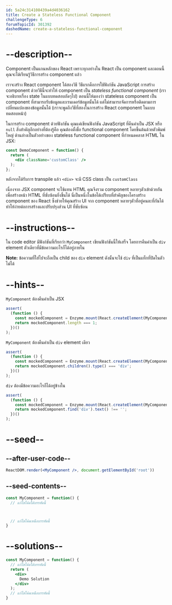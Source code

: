 ```yaml
---
id: 5a24c314108439a4d4036162
title: Create a Stateless Functional Component
challengeType: 6
forumTopicId: 301392
dashedName: create-a-stateless-functional-component
---
```


# --description--


Component เป็นแกนหลักของ React เพราะทุกอย่างใน React เป็น component และตอนนี้คุณจะได้เรียนรู้วิธีการสร้าง component แล้ว

เราจะสร้าง React component ได้สองวิธี 
วิธีแรกคือการใช้ฟังก์ชัน JavaScript 
การสร้าง component ด้วยวิธีนี้จะทำให้ component เป็น *stateless functional component* (เราจะอธิบายเรื่อง state ในแบบทดสอบถัดๆไป) ตอนนี้ให้มองว่า stateless component เป็น component ที่สามารถรับข้อมูลและเรนเดอร์ข้อมูลนั้นได้ แต่ไม่สามารถจัดการหรือติดตามการเปลี่ยนแปลงของข้อมูลนั้นได้ (เราจะพูดถึงวิธีที่สองในการสร้าง React component ในแบบทดสอบหน้า)

ในการสร้าง component ด้วยฟังก์ชัน คุณแค่เขียนฟังก์ชัน JavaScript ที่คืนค่าเป็น JSX หรือ `null` สิ่งสำคัญอีกอย่างที่ต้องรู้คือ คุณต้องตั้งชื่อ functional component โดยขึ้นต้นด้วยตัวพิมพ์ใหญ่ 
ด้านล่างเป็นตัวอย่างของ stateless functional component ที่กำหนดคลาส HTML ใน JSX:

```jsx
const DemoComponent = function() {
  return (
    <div className='customClass' />
  );
};
```

หลังจากได้รับการ transpile แล้ว `<div>` จะมี CSS class เป็น `customClass`

เนื่องจาก JSX component จะใช้แทน HTML คุณจึงรวม component หลายๆตัวเข้าด้วยกันเพื่อสร้างหน้า HTML ที่ซับซ้อนยิ่งขึ้นได้ 
นี่เป็นหนึ่งในข้อได้เปรียบที่สำคัญของโครงสร้าง component ของ React ซึ่งช่วยให้คุณสร้าง UI จาก component หลายๆตัวที่อยู่คนละที่กันได้ ทำให้ง่ายต่อการสร้างและปรับปรุงส่วน UI ที่ซับซ้อน

# --instructions--

ใน code editor มีฟังก์ชันที่เรียกว่า `MyComponent` เขียนฟังก์ชันนี้ให้เสร็จ โดยการคืนค่าเป็น `div` element ตัวเดียวที่มีข้อความอะไรก็ได้อยู่ภายใน

**Note:** ข้อความที่ใส่ไปจะถือเป็น child ของ `div` element ดังนั้นจะใช้ `div` ที่เป็นแท็กที่ปิดในตัวไม่ได้

# --hints--

`MyComponent` ต้องคืนค่าเป็น JSX

```js
assert(
  (function () {
    const mockedComponent = Enzyme.mount(React.createElement(MyComponent));
    return mockedComponent.length === 1;
  })()
);
```

`MyComponent` ต้องคืนค่าเป็น `div` element เดียว

```js
assert(
  (function () {
    const mockedComponent = Enzyme.mount(React.createElement(MyComponent));
    return mockedComponent.children().type() === 'div';
  })()
);
```

`div` ต้องมีข้อความอะไรก็ได้อยู่ข้างใน

```js
assert(
  (function () {
    const mockedComponent = Enzyme.mount(React.createElement(MyComponent));
    return mockedComponent.find('div').text() !== '';
  })()
);
```

# --seed--

## --after-user-code--

```jsx
ReactDOM.render(<MyComponent />, document.getElementById('root'))
```

## --seed-contents--

```jsx
const MyComponent = function() {
  // แก้ไขโค้ดใต้บรรทัดนี้



  // แก้ไขโค้ดเหนือบรรทัดนี้
}
```

# --solutions--

```jsx
const MyComponent = function() {
  // แก้ไขโค้ดใต้บรรทัดนี้
  return (
    <div>
      Demo Solution
    </div>
  );
  // แก้ไขโค้ดเหนือบรรทัดนี้
}
```
